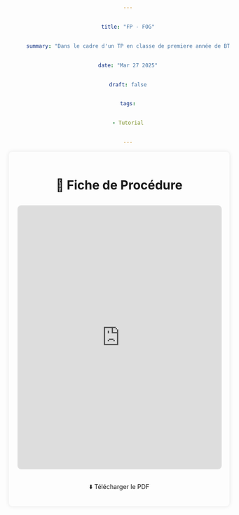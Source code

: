 ```yaml
---
title: "FP - FOG"
summary: "Dans le cadre d'un TP en classe de premiere année de BTS SIO, j'ai pu réaliser cette fiche de procédure sur le fonctionnement et la configuration de FOG."
date: "Mar 27 2025"
draft: false
tags:
- Tutorial
---
```

<html>
<head>
    <title>Fiche de Procédure</title>
    <style>
        body {
            margin: 0;
            padding: 20px;
            text-align: center;
        }
        main {
            padding: 20px;
            border-radius: 8px;
            box-shadow: 0 0 10px rgba(0, 0, 0, 0.1);
            max-width: 800px;
            margin: auto;
        }
        embed {
            border: 1px solid #ddd;
            border-radius: 8px;
            margin-top: 10px;
        }
        a {
            display: inline-block;
            margin-top: 20px;
            padding: 10px 20px;
            text-decoration: none;
            border-radius: 5px;
            transition: background 0.3s;
        }
    </style>
</head>
<body>
    <main>
        <h1>📄 Fiche de Procédure</h1>
        <section>
            <embed src="https://www.canva.com/design/DAGAt0SqVak/MuRX3ZTRtcC4OECJxSx55Q/edit" type="application/pdf" width="100%" height="600px" />
        </section>
        <section>
            <a href="https://export-download.canva.com/SqVak/DAGAt0SqVak/35/0-3715924433332036641.pdf?X-Amz-Algorithm=AWS4-HMAC-SHA256&X-Amz-Credential=AKIAJHKNGJLC2J7OGJ6Q%2F20250129%2Fus-east-1%2Fs3%2Faws4_request&X-Amz-Date=20250129T073823Z&X-Amz-Expires=25128&X-Amz-Signature=2bc06552322af257243985f0364989336a517d5d60072f8624750b55d697b4a4&X-Amz-SignedHeaders=host&response-content-disposition=attachment%3B%20filename%2A%3DUTF-8%27%27FOG%2520FP.pdf&response-expires=Wed%2C%2029%20Jan%202025%2014%3A37%3A11%20GMT" download>⬇️ Télécharger le PDF</a>
        </section>
    </main>
</body>
</html>

